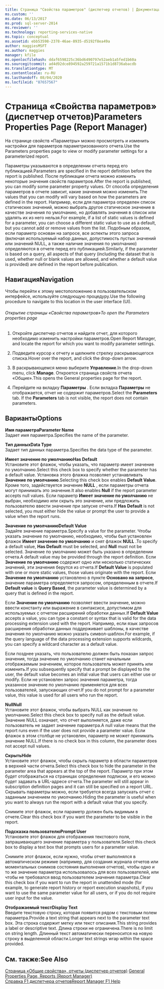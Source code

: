 ```yaml
---
title: Страница "Свойства параметров" (диспетчер отчетов) | Документация Майкрософт
ms.custom: ''
ms.date: 06/13/2017
ms.prod: sql-server-2014
ms.reviewer: ''
ms.technology: reporting-services-native
ms.topic: conceptual
ms.assetid: ebb53598-2378-46ae-8935-d5192f8ea49a
author: maggiesMSFT
ms.author: maggies
manager: kfile
ms.openlocfilehash: ddaf6598225c36bd6490797e52aeb1a5fed1b60a
ms.sourcegitcommit: ad4d92dce894592a259721a1571b1d8736abacdb
ms.translationtype: MT
ms.contentlocale: ru-RU
ms.lasthandoff: 08/04/2020
ms.locfileid: "87657567"
---
```

# <a name="parameters-properties-page-report-manager"></a><span data-ttu-id="7edc1-102">Страница «Свойства параметров» (диспетчер отчетов)</span><span class="sxs-lookup"><span data-stu-id="7edc1-102">Parameters Properties Page (Report Manager)</span></span>
  <span data-ttu-id="7edc1-103">На странице свойств «Параметры» можно просмотреть и изменить настройки для параметров параметризованного отчета.</span><span class="sxs-lookup"><span data-stu-id="7edc1-103">Use the Parameters properties page to view or modify parameter settings for a parameterized report.</span></span>  
  
 <span data-ttu-id="7edc1-104">Параметры указываются в определении отчета перед его публикацией.</span><span class="sxs-lookup"><span data-stu-id="7edc1-104">Parameters are specified in the report definition before the report is published.</span></span> <span data-ttu-id="7edc1-105">После публикации отчета можно изменить некоторые значения свойств параметров.</span><span class="sxs-lookup"><span data-stu-id="7edc1-105">After the report is published, you can modify some parameter property values.</span></span> <span data-ttu-id="7edc1-106">От способа определения параметров в отчете зависит, какие значения можно изменить.</span><span class="sxs-lookup"><span data-stu-id="7edc1-106">The values that you can modify will vary based on how the parameters are defined in the report.</span></span> <span data-ttu-id="7edc1-107">Например, если для параметра определен список статических значений, можно выбрать другое статическое значение в качестве значения по умолчанию, но добавлять значения в список или удалять их из него нельзя.</span><span class="sxs-lookup"><span data-stu-id="7edc1-107">For example, if a list of static values is defined for a parameter, you can choose a different static value to use as a default, but you cannot add or remove values from the list.</span></span> <span data-ttu-id="7edc1-108">Подобным образом, если параметр основан на запросе, все аспекты этого запроса (включая используемый набор данных, допустимость пустых значений или значений NULL, а также наличие значения по умолчанию) определяются в отчете перед его публикацией.</span><span class="sxs-lookup"><span data-stu-id="7edc1-108">Similarly, if the parameter is based on a query, all aspects of that query (including the dataset that is used, whether null or blank values are allowed, and whether a default value is provided) are defined in the report before publication.</span></span>  
  
## <a name="navigation"></a><span data-ttu-id="7edc1-109">Навигация</span><span class="sxs-lookup"><span data-stu-id="7edc1-109">Navigation</span></span>  
 <span data-ttu-id="7edc1-110">Чтобы перейти к этому местоположению в пользовательском интерфейсе, используйте следующую процедуру.</span><span class="sxs-lookup"><span data-stu-id="7edc1-110">Use the following procedure to navigate to this location in the user interface (UI).</span></span>  
  
###### <a name="to-open-the-parameters-properties-page"></a><span data-ttu-id="7edc1-111">Открытие страницы «Свойства параметров»</span><span class="sxs-lookup"><span data-stu-id="7edc1-111">To open the Parameters properties page</span></span>  
  
1.  <span data-ttu-id="7edc1-112">Откройте диспетчер отчетов и найдите отчет, для которого необходимо изменить настройки параметров.</span><span class="sxs-lookup"><span data-stu-id="7edc1-112">Open Report Manager, and locate the report for which you want to modify parameter settings.</span></span>  
  
2.  <span data-ttu-id="7edc1-113">Подведите курсор к отчету и щелкните стрелку раскрывающегося списка.</span><span class="sxs-lookup"><span data-stu-id="7edc1-113">Hover over the report, and click the drop-down arrow.</span></span>  
  
3.  <span data-ttu-id="7edc1-114">В раскрывающемся меню выберите **Управление**.</span><span class="sxs-lookup"><span data-stu-id="7edc1-114">In the drop-down menu, click **Manage**.</span></span> <span data-ttu-id="7edc1-115">Откроется страница свойств отчета «Общие».</span><span class="sxs-lookup"><span data-stu-id="7edc1-115">This opens the General properties page for the report.</span></span>  
  
4.  <span data-ttu-id="7edc1-116">Перейдите на вкладку **Параметры** . Если вкладка **Параметры** не отображается, отчет не содержит параметров.</span><span class="sxs-lookup"><span data-stu-id="7edc1-116">Select the **Parameters** tab. If the **Parameters** tab is not visible, the report does not contain parameters.</span></span>  
  
## <a name="options"></a><span data-ttu-id="7edc1-117">Варианты</span><span class="sxs-lookup"><span data-stu-id="7edc1-117">Options</span></span>  
 <span data-ttu-id="7edc1-118">**Имя параметра**</span><span class="sxs-lookup"><span data-stu-id="7edc1-118">**Parameter Name**</span></span>  
 <span data-ttu-id="7edc1-119">Задает имя параметра.</span><span class="sxs-lookup"><span data-stu-id="7edc1-119">Specifies the name of the parameter.</span></span>  
  
 <span data-ttu-id="7edc1-120">**Тип данных**</span><span class="sxs-lookup"><span data-stu-id="7edc1-120">**Data Type**</span></span>  
 <span data-ttu-id="7edc1-121">Задает тип данных параметра.</span><span class="sxs-lookup"><span data-stu-id="7edc1-121">Specifies the data type of the parameter.</span></span>  
  
 <span data-ttu-id="7edc1-122">**Имеет значение по умолчанию**</span><span class="sxs-lookup"><span data-stu-id="7edc1-122">**Has Default**</span></span>  
 <span data-ttu-id="7edc1-123">Установите этот флажок, чтобы указать, что параметр имеет значение по умолчанию.</span><span class="sxs-lookup"><span data-stu-id="7edc1-123">Select this check box to specify whether the parameter has a default value.</span></span> <span data-ttu-id="7edc1-124">Установка этого флажка позволяет устанавливать **Значение по умолчанию**.</span><span class="sxs-lookup"><span data-stu-id="7edc1-124">Selecting this check box enables **Default Value**.</span></span> <span data-ttu-id="7edc1-125">Кроме того, задействуется значение **NULL** , если параметры отчета могут принимать это значение.</span><span class="sxs-lookup"><span data-stu-id="7edc1-125">It also enables **Null** if the report parameter accepts null values.</span></span> <span data-ttu-id="7edc1-126">Если параметр **Имеет значение по умолчанию** не выбран, необходимо или скрыть это значение, или предложить пользователю ввести значение при запуске отчета.</span><span class="sxs-lookup"><span data-stu-id="7edc1-126">If **Has Default** is not selected, you must either hide the value or prompt the user to provide a value when the report runs.</span></span>  
  
 <span data-ttu-id="7edc1-127">**Значение по умолчанию**</span><span class="sxs-lookup"><span data-stu-id="7edc1-127">**Default Value**</span></span>  
 <span data-ttu-id="7edc1-128">Задайте значение параметра.</span><span class="sxs-lookup"><span data-stu-id="7edc1-128">Specify a value for the parameter.</span></span> <span data-ttu-id="7edc1-129">Чтобы указать значение по умолчанию, необходимо, чтобы был установлен флажок **Имеет значение по умолчанию** и снят флажок **NULL** .</span><span class="sxs-lookup"><span data-stu-id="7edc1-129">To specify a default value, **Has Default** must be selected, and **Null** must not be selected.</span></span> <span data-ttu-id="7edc1-130">Значение по умолчанию может быть указано в определении отчета.</span><span class="sxs-lookup"><span data-stu-id="7edc1-130">A default value may be provided through the report definition.</span></span> <span data-ttu-id="7edc1-131">Если **Значение по умолчанию** содержит одно или несколько статических значений, эти значения берутся из отчета.</span><span class="sxs-lookup"><span data-stu-id="7edc1-131">If **Default Value** is populated with one or more static values, those values originate with the report.</span></span> <span data-ttu-id="7edc1-132">Если **Значение по умолчанию** установлено в пункте **Основано на запросе**, значение параметра определяется запросом, определенным в отчете.</span><span class="sxs-lookup"><span data-stu-id="7edc1-132">If **Default value** is **Query Based**, the parameter value is determined by a query that is defined in the report.</span></span>  
  
 <span data-ttu-id="7edc1-133">Если **Значение по умолчанию** позволяет ввести значение, можно ввести константу или выражение в синтаксисе, допустимом для используемых с отчетом расширений обработки данных.</span><span class="sxs-lookup"><span data-stu-id="7edc1-133">If **Default Value** accepts a value, you can type a constant or syntax that is valid for the data processing extension used with the report.</span></span> <span data-ttu-id="7edc1-134">Например, если язык запросов расширения обработки данных поддерживает шаблоны, в качестве значения по умолчанию можно указать символ-шаблон.</span><span class="sxs-lookup"><span data-stu-id="7edc1-134">For example, if the query language of the data processing extension supports wildcards, you can specify a wildcard character as a default value.</span></span>  
  
 <span data-ttu-id="7edc1-135">Если позднее указать, что пользователю должен быть показан запрос значения, тогда значение по умолчанию станет начальным отображаемым значением, которое пользователь может принять или изменить.</span><span class="sxs-lookup"><span data-stu-id="7edc1-135">If you subsequently specify that a prompt be displayed to the user, the default value becomes an initial value that users can either use or modify.</span></span> <span data-ttu-id="7edc1-136">Если не установлен запрос значения параметра, тогда указанное значение по умолчанию применяется для всех пользователей, запускающих отчет.</span><span class="sxs-lookup"><span data-stu-id="7edc1-136">If you do not prompt for a parameter value, this value is used for all users who run the report.</span></span>  
  
 <span data-ttu-id="7edc1-137">**Null**</span><span class="sxs-lookup"><span data-stu-id="7edc1-137">**Null**</span></span>  
 <span data-ttu-id="7edc1-138">Установите этот флажок, чтобы выбрать NULL как значение по умолчанию.</span><span class="sxs-lookup"><span data-stu-id="7edc1-138">Select this check box to specify null as the default value.</span></span> <span data-ttu-id="7edc1-139">Значение NULL означает, что отчет выполняется, даже если пользователь не задает значение параметра.</span><span class="sxs-lookup"><span data-stu-id="7edc1-139">A null value means that the report runs even if the user does not provide a parameter value.</span></span> <span data-ttu-id="7edc1-140">Если флажок в этом столбце не установлен, параметр не может принимать значение NULL.</span><span class="sxs-lookup"><span data-stu-id="7edc1-140">If there is no check box in this column, the parameter does not accept null values.</span></span>  
  
 <span data-ttu-id="7edc1-141">**Скрыть**</span><span class="sxs-lookup"><span data-stu-id="7edc1-141">**Hide**</span></span>  
 <span data-ttu-id="7edc1-142">Установите этот флажок, чтобы скрыть параметр в области параметров в верхней части отчета.</span><span class="sxs-lookup"><span data-stu-id="7edc1-142">Select this check box to hide the parameter in the parameter area that appears at the top of the report.</span></span> <span data-ttu-id="7edc1-143">Параметр при этом будет отображаться на страницах определения подписки, и его можно будет задавать в URL-адресе отчета.</span><span class="sxs-lookup"><span data-stu-id="7edc1-143">The parameter will still appear in subscription definition pages and it can still be specified on a report URL.</span></span> <span data-ttu-id="7edc1-144">Скрывать параметры можно, если требуется всегда запускать отчет с заданным значением по умолчанию.</span><span class="sxs-lookup"><span data-stu-id="7edc1-144">Hiding the parameter is useful when you want to always run the report with a default value that you specify.</span></span>  
  
 <span data-ttu-id="7edc1-145">Снимите этот флажок, если параметр должен быть видимым в отчете.</span><span class="sxs-lookup"><span data-stu-id="7edc1-145">Clear this check box if you want the parameter to be visible in the report.</span></span>  
  
 <span data-ttu-id="7edc1-146">**Подсказка пользователю**</span><span class="sxs-lookup"><span data-stu-id="7edc1-146">**Prompt User**</span></span>  
 <span data-ttu-id="7edc1-147">Установите этот флажок для отображения текстового поля, запрашивающего значение параметра у пользователя.</span><span class="sxs-lookup"><span data-stu-id="7edc1-147">Select this check box to display a text box that prompts users for a parameter value.</span></span>  
  
 <span data-ttu-id="7edc1-148">Снимите этот флажок, если нужно, чтобы отчет выполнялся в автоматическом режиме (например, для создания журнала отчетов или моментальных снимков состояния выполнения отчетов), чтобы одно и то же значение параметра использовалось для всех пользователей, или чтобы не требовался ввод пользователем значения параметра.</span><span class="sxs-lookup"><span data-stu-id="7edc1-148">Clear this check box if you want to run the report in unattended mode (for example, to generate report history or report execution snapshots), if you want to use the same parameter value for all users, or if you do not require user input for the value.</span></span>  
  
 <span data-ttu-id="7edc1-149">**Отображаемый текст**</span><span class="sxs-lookup"><span data-stu-id="7edc1-149">**Display Text**</span></span>  
 <span data-ttu-id="7edc1-150">Введите текстовую строку, которая появится рядом с текстовым полем параметра.</span><span class="sxs-lookup"><span data-stu-id="7edc1-150">Provide a text string that appears next to the parameter text box.</span></span> <span data-ttu-id="7edc1-151">Эта строка содержит метку или текст описания.</span><span class="sxs-lookup"><span data-stu-id="7edc1-151">This string provides a label or descriptive text.</span></span> <span data-ttu-id="7edc1-152">Длина строки не ограничена.</span><span class="sxs-lookup"><span data-stu-id="7edc1-152">There is no limit on string length.</span></span> <span data-ttu-id="7edc1-153">Длинный текст автоматически переносится на новую строку в выделенной области.</span><span class="sxs-lookup"><span data-stu-id="7edc1-153">Longer text strings wrap within the space provided.</span></span>  
  
## <a name="see-also"></a><span data-ttu-id="7edc1-154">См. также:</span><span class="sxs-lookup"><span data-stu-id="7edc1-154">See Also</span></span>  
 <span data-ttu-id="7edc1-155">[Страница «Общие свойства», отчеты &#40;диспетчер отчетов&#41;](../../2014/reporting-services/general-properties-page-reports-report-manager.md) </span><span class="sxs-lookup"><span data-stu-id="7edc1-155">[General Properties Page, Reports &#40;Report Manager&#41;](../../2014/reporting-services/general-properties-page-reports-report-manager.md) </span></span>  
 [<span data-ttu-id="7edc1-156">Справка F1 диспетчера отчетов</span><span class="sxs-lookup"><span data-stu-id="7edc1-156">Report Manager F1 Help</span></span>](../../2014/reporting-services/report-manager-f1-help.md)  
  
  
